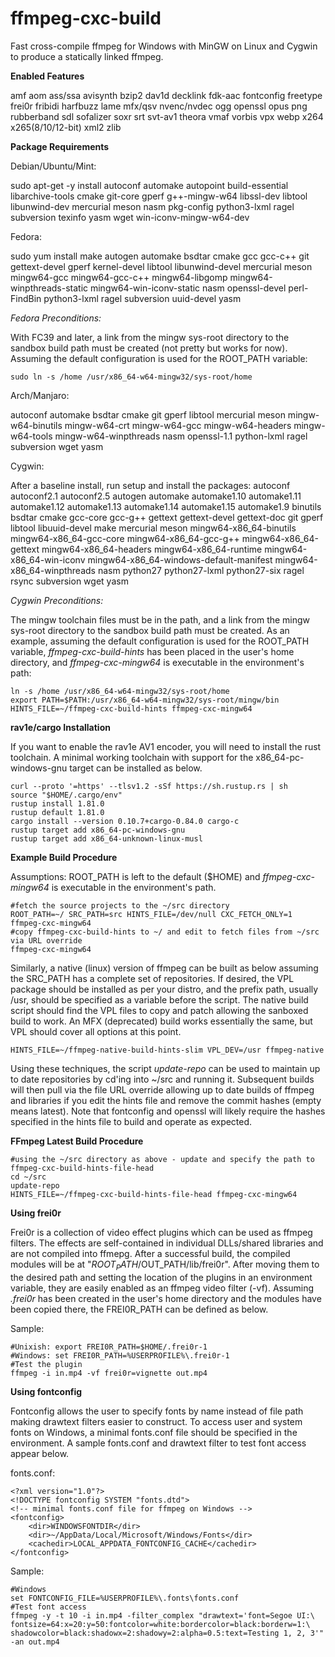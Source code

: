 # ffmpeg-cxc-build
Fast cross-compile ffmpeg for Windows with MinGW on Linux and Cygwin to produce a statically linked ffmpeg.

**Enabled Features**

amf aom ass/ssa avisynth bzip2 dav1d decklink fdk-aac fontconfig freetype frei0r fribidi harfbuzz lame mfx/qsv nvenc/nvdec ogg openssl opus png rubberband sdl sofalizer soxr srt svt-av1 theora vmaf vorbis vpx webp x264 x265(8/10/12-bit) xml2 zlib

**Package Requirements**

Debian/Ubuntu/Mint:

sudo apt-get -y install autoconf automake autopoint build-essential libarchive-tools cmake git-core gperf g++-mingw-w64 libssl-dev libtool libunwind-dev mercurial meson nasm pkg-config python3-lxml ragel subversion texinfo yasm wget win-iconv-mingw-w64-dev
  
Fedora:

sudo yum install make autogen automake bsdtar cmake gcc gcc-c++ git gettext-devel gperf kernel-devel libtool libunwind-devel mercurial meson mingw64-gcc mingw64-gcc-c++ mingw64-libgomp mingw64-winpthreads-static mingw64-win-iconv-static nasm openssl-devel perl-FindBin python3-lxml ragel subversion uuid-devel yasm

*Fedora Preconditions:*

With FC39 and later, a link from the mingw sys-root directory to the sandbox build path must be created (not pretty but works for now). Assuming the default configuration is used for the ROOT_PATH variable:

	sudo ln -s /home /usr/x86_64-w64-mingw32/sys-root/home

Arch/Manjaro:

autoconf automake bsdtar cmake git gperf libtool mercurial meson mingw-w64-binutils mingw-w64-crt mingw-w64-gcc mingw-w64-headers mingw-w64-tools mingw-w64-winpthreads nasm openssl-1.1 python-lxml ragel subversion wget yasm
  
Cygwin:
  
 After a baseline install, run setup and install the packages: autoconf autoconf2.1 autoconf2.5 autogen automake automake1.10 automake1.11 automake1.12 automake1.13 automake1.14 automake1.15 automake1.9 binutils bsdtar cmake gcc-core gcc-g++ gettext gettext-devel gettext-doc git gperf libtool libuuid-devel make mercurial meson mingw64-x86_64-binutils mingw64-x86_64-gcc-core mingw64-x86_64-gcc-g++ mingw64-x86_64-gettext mingw64-x86_64-headers mingw64-x86_64-runtime mingw64-x86_64-win-iconv mingw64-x86_64-windows-default-manifest mingw64-x86_64-winpthreads nasm python27 python27-lxml python27-six ragel rsync subversion wget yasm
 
*Cygwin Preconditions:*
 
The mingw toolchain files must be in the path, and a link from the mingw sys-root directory to the sandbox build path must be created.  As an example, assuming the default configuration is used for the ROOT_PATH variable,  *ffmpeg-cxc-build-hints* has been placed in the user's home directory, and *ffmpeg-cxc-mingw64* is executable in the environment's path:
 
	ln -s /home /usr/x86_64-w64-mingw32/sys-root/home
	export PATH=$PATH:/usr/x86_64-w64-mingw32/sys-root/mingw/bin
	HINTS_FILE=~/ffmpeg-cxc-build-hints ffmpeg-cxc-mingw64

**rav1e/cargo Installation**

If you want to enable the rav1e AV1 encoder, you will need to install the rust toolchain. A minimal working toolchain with support for the x86_64-pc-windows-gnu target can be installed as below.

	curl --proto '=https' --tlsv1.2 -sSf https://sh.rustup.rs | sh
	source "$HOME/.cargo/env"
	rustup install 1.81.0
	rustup default 1.81.0
	cargo install --version 0.10.7+cargo-0.84.0 cargo-c
	rustup target add x86_64-pc-windows-gnu
 	rustup target add x86_64-unknown-linux-musl

**Example Build Procedure**

Assumptions: ROOT_PATH is left to the default ($HOME) and *ffmpeg-cxc-mingw64* is executable in the environment's path.

	#fetch the source projects to the ~/src directory
	ROOT_PATH=~/ SRC_PATH=src HINTS_FILE=/dev/null CXC_FETCH_ONLY=1 ffmpeg-cxc-mingw64
	#copy ffmpeg-cxc-build-hints to ~/ and edit to fetch files from ~/src via URL override
	ffmpeg-cxc-mingw64

Similarly, a native (linux) version of ffmpeg can be built as below assuming the SRC_PATH has a complete set of repositories. If desired, the VPL package should be installed as per your distro, and the prefix path, usually /usr, should be specified as a variable before the script. The native build script should find the VPL files to copy and patch allowing the sanboxed build to work. An MFX (deprecated) build works essentially the same, but VPL should cover all options at this point.

	HINTS_FILE=~/ffmpeg-native-build-hints-slim VPL_DEV=/usr ffmpeg-native

Using these techniques, the script *update-repo* can be used to maintain up to date repositories by cd'ing into ~/src and running it.  Subsequent builds will then pull via the file URL override allowing up to date builds of ffmpeg and libraries if you edit the hints file and remove the commit hashes (empty means latest).  Note that fontconfig and openssl will likely require the hashes specified in the hints file to build and operate as expected.

**FFmpeg Latest Build Procedure**


	#using the ~/src directory as above - update and specify the path to ffmpeg-cxc-build-hints-file-head
	cd ~/src
	update-repo
	HINTS_FILE=~/ffmpeg-cxc-build-hints-file-head ffmpeg-cxc-mingw64

**Using frei0r**

Frei0r is a collection of video effect plugins which can be used as ffmpeg filters.  The effects are self-contained in individual DLLs/shared libraries and are not compiled into ffmepg.  After a successful build, the compiled modules will be at "$ROOT_PATH/$OUT_PATH/lib/frei0r".  After moving them to the desired path and setting the location of the plugins in an environment variable, they are easily enabled as an ffmpeg video filter (-vf).  Assuming *.frei0r* has been created in the user's home directory and the modules have been copied there, the FREI0R_PATH can be defined as below.

Sample:

	#Unixish: export FREI0R_PATH=$HOME/.frei0r-1
	#Windows: set FREI0R_PATH=%USERPROFILE%\.frei0r-1
	#Test the plugin
	ffmpeg -i in.mp4 -vf frei0r=vignette out.mp4

**Using fontconfig**

Fontconfig allows the user to specify fonts by name instead of file path making drawtext filters easier to construct.  To access user and system fonts on Windows, a minimal fonts.conf file should be specified in the environment. A sample fonts.conf and drawtext filter to test font access appear below.

fonts.conf:

	<?xml version="1.0"?>
	<!DOCTYPE fontconfig SYSTEM "fonts.dtd">
	<!-- minimal fonts.conf file for ffmpeg on Windows -->
	<fontconfig>
		<dir>WINDOWSFONTDIR</dir>
		<dir>~/AppData/Local/Microsoft/Windows/Fonts</dir>
		<cachedir>LOCAL_APPDATA_FONTCONFIG_CACHE</cachedir>
	</fontconfig>

Sample:

	#Windows
	set FONTCONFIG_FILE=%USERPROFILE%\.fonts\fonts.conf
	#Test font access
	ffmpeg -y -t 10 -i in.mp4 -filter_complex "drawtext='font=Segoe UI:\
	fontsize=64:x=20:y=50:fontcolor=white:bordercolor=black:borderw=1:\
	shadowcolor=black:shadowx=2:shadowy=2:alpha=0.5:text=Testing 1, 2, 3'" -an out.mp4
